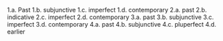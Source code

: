 1.a. Past
1.b. subjunctive
1.c. imperfect
1.d. contemporary
2.a. past
2.b. indicative
2.c. imperfect
2.d. contemporary
3.a. past
3.b. subjunctive
3.c. imperfect
3.d. contemporary 
4.a. past
4.b. subjunctive
4.c. pluperfect
4.d. earlier

